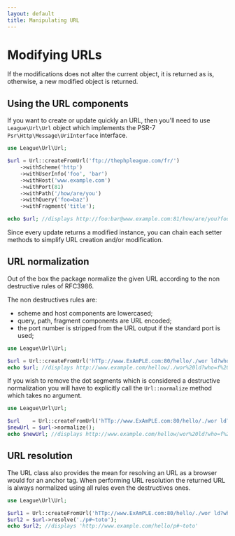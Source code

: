 ```yaml
---
layout: default
title: Manipulating URL
---
```


# Modifying URLs

<p class="message-notice">If the modifications does not alter the current object, it is returned as is, otherwise, a new modified object is returned.</p>

## Using the URL components

If you want to create or update quickly an URL, then you'll need to use `League\Url\Url` object which implements the PSR-7 `Psr\Http\Message\UriInterface` interface.

~~~php
use League\Url\Url;

$url = Url::createFromUrl('ftp://thephpleague.com/fr/')
	->withScheme('http')
	->withUserInfo('foo', 'bar')
	->withHost('www.example.com')
	->withPort(81)
	->withPath('/how/are/you')
	->withQuery('foo=baz')
	->withFragment('title');

echo $url; //displays http://foo:bar@www.example.com:81/how/are/you?foo=baz#title
~~~

Since every update returns a modified instance, you can chain each setter methods to simplify URL creation and/or modification.

## URL normalization

Out of the box the package normalize the given URL according to the non destructive rules of RFC3986.

The non destructives rules are:

- scheme and host components are lowercased;
- query, path, fragment components are URL encoded;
- the port number is stripped from the URL output if the standard port is used;

~~~php
use League\Url\Url;

$url = Url::createFromUrl('hTTp://www.ExAmPLE.com:80/hello/./wor ld?who=f+3#title');
echo $url; //displays http://www.example.com/hellow/./wor%20ld?who=f%203#title
~~~

If you wish to remove the dot segments which is considered a destructive normalization you will have to explicitly call the `Url::normalize` method which takes no argument.

~~~php
use League\Url\Url;

$url    = Url::createFromUrl('hTTp://www.ExAmPLE.com:80/hello/./wor ld?who=f+3#title');
$newUrl = $url->normalize();
echo $newUrl; //displays http://www.example.com/hellow/wor%20ld?who=f%203#title
~~~

## URL resolution

The URL class also provides the mean for resolving an URL as a browser would for an anchor tag. When performing URL resolution the returned URL is always normalized using all rules even the destructives ones.

~~~php
use League\Url\Url;

$url1 = Url::createFromUrl('hTTp://www.ExAmPLE.com:80/hello/./wor ld?who=f+3#title');
$url2 = $url->resolve('./p#~toto');
echo $url2; //displays 'http://www.example.com/hello/p#~toto'
~~~

